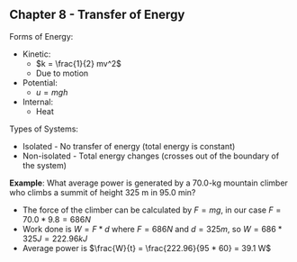 ## Chapter 8 - Transfer of Energy

Forms of Energy:
* Kinetic:
  * $k = \frac{1}{2} mv^2$
  * Due to motion
* Potential:
  * $u = mgh$
* Internal:
  * Heat

Types of Systems:
* Isolated - No transfer of energy (total energy is constant)
* Non-isolated - Total energy changes (crosses out of the boundary of the system)

**Example**: What average power is generated by a 70.0-kg mountain climber who climbs a summit of height 325 m in 95.0 min?
* The force of the climber can be calculated by $F = mg$, in our case $F = 70.0 * 9.8 = 686 N$
* Work done is $W = F * d$ where $F = 686 N$ and $d = 325m$, so $W = 686 * 325 J = 222.96 kJ$
* Average power is $\frac{W}{t} = \frac{222.96}{95 * 60} = 39.1 W$
